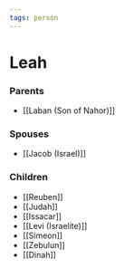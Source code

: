 ```yaml
---
tags: person
---
```


# Leah
### Parents
- [[Laban (Son of Nahor)]]
### Spouses
- [[Jacob (Israel)]]

### Children
- [[Reuben]]
- [[Judah]]
- [[Issacar]]
- [[Levi (Israelite)]]
- [[Simeon]]
- [[Zebulun]]
- [[Dinah]]
